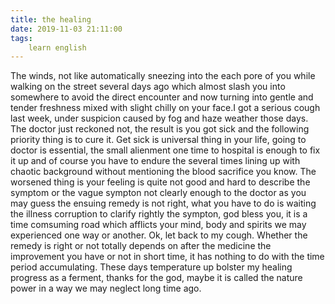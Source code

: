 ```yaml
---
title: the healing
date: 2019-11-03 21:11:00
tags:
    learn english
---
```

The winds, not like automatically sneezing into the each pore of you while walking on the street several days ago which almost slash you into somewhere to avoid the direct encounter and now turning into gentle and tender freshness mixed with slight chilly on your face.I got a serious cough last week, under suspicion caused by fog and haze weather those days. The doctor just reckoned not, the result is you got sick and the following priority thing is to cure it. Get sick is universal thing in your life, going to doctor is essential, the small alienment one time to hospital is enough to fix it up and of course you have to endure the several times lining up with chaotic background without mentioning the blood sacrifice you know. The worsened thing is your feeling is quite not good and hard to describe the symptom or the vague sympton not clearly enough to the doctor as you may guess the ensuing remedy is not right, what you have to do is waiting the illness corruption to clarify rightly the sympton, god bless you, it is a time comsuming road which afflicts your mind, body and spirits we may experienced one way or another. Ok, let back to my cough. Whether the remedy is right or not totally depends on after the medicine the improvement you have or not in short time, it has nothing to do with the time period accumulating. These days temperature up bolster my healing progress as a ferment, thanks for the god, maybe it is called the nature power in a way we may neglect long time ago.
